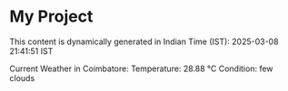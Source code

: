 # My Project

This content is dynamically generated in Indian Time (IST): 2025-03-08 21:41:51 IST


Current Weather in Coimbatore:
Temperature: 28.88 °C
Condition: few clouds
